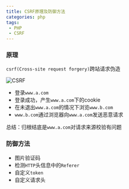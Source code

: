 ```yaml
---
title: CSRF原理及防御方法
categories: php
tags:
 - PHP
 - CSRF
---
```


### 原理
```csrf(Cross-site request forgery)```跨站请求伪造

![CSRF](/_posts/images/csrf.jpg)

- 登录```www.a.com```
- 登录成功，产生```www.a.com```下的cookie
- 在未退出```www.a.com```的情况下浏览```www.b.com```
- ```www.b.com```通过浏览器向```www.a.com```发送恶意请求

总结：归根结底是```www.a.com```对请求来源校验有问题

### 防御方法
- 图片验证码
- 检测```HTTP```头信息中的```Referer```
- 自定义```token```
- 自定义请求头